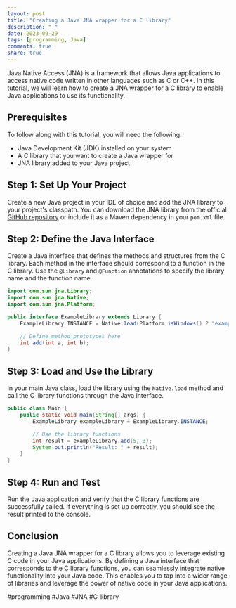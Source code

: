 ```yaml
---
layout: post
title: "Creating a Java JNA wrapper for a C library"
description: " "
date: 2023-09-29
tags: [programming, Java]
comments: true
share: true
---
```


Java Native Access (JNA) is a framework that allows Java applications to access native code written in other languages such as C or C++. In this tutorial, we will learn how to create a JNA wrapper for a C library to enable Java applications to use its functionality.

## Prerequisites

To follow along with this tutorial, you will need the following:

- Java Development Kit (JDK) installed on your system
- A C library that you want to create a Java wrapper for
- JNA library added to your Java project

## Step 1: Set Up Your Project

Create a new Java project in your IDE of choice and add the JNA library to your project's classpath. You can download the JNA library from the official [GitHub repository](https://github.com/java-native-access/jna) or include it as a Maven dependency in your `pom.xml` file.

## Step 2: Define the Java Interface

Create a Java interface that defines the methods and structures from the C library. Each method in the interface should correspond to a function in the C library. Use the `@Library` and `@Function` annotations to specify the library name and the function name.

```java
import com.sun.jna.Library;
import com.sun.jna.Native;
import com.sun.jna.Platform;

public interface ExampleLibrary extends Library {
    ExampleLibrary INSTANCE = Native.load(Platform.isWindows() ? "example.dll" : "example.so", ExampleLibrary.class);

    // Define method prototypes here
    int add(int a, int b);
}
```

## Step 3: Load and Use the Library

In your main Java class, load the library using the `Native.load` method and call the C library functions through the Java interface.

```java
public class Main {
    public static void main(String[] args) {
        ExampleLibrary exampleLibrary = ExampleLibrary.INSTANCE;

        // Use the library functions
        int result = exampleLibrary.add(5, 3);
        System.out.println("Result: " + result);
    }
}
```

## Step 4: Run and Test

Run the Java application and verify that the C library functions are successfully called. If everything is set up correctly, you should see the result printed to the console.

## Conclusion

Creating a Java JNA wrapper for a C library allows you to leverage existing C code in your Java applications. By defining a Java interface that corresponds to the C library functions, you can seamlessly integrate native functionality into your Java code. This enables you to tap into a wider range of libraries and leverage the power of native code in your Java applications.

#programming #Java #JNA #C-library
